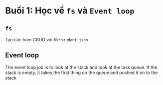 # Buổi 1: Học về `fs` và `Event loop`
## `fs`
Tạo các hàm CRUD với file `student.json`

## Event loop
The event loop job is to look at the stack and look at the task queue. If the stack is empty, it takes the first thing on the queue and pushed it on to the stack
